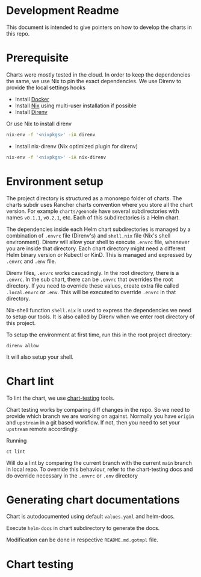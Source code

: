 # Development Readme

This document is intended to give pointers on how to develop the charts in this repo.

# Prerequisite

Charts were mostly tested in the cloud. In order to keep the dependencies the 
same, we use Nix to pin the exact dependencies. We use Direnv to provide the 
local settings hooks

- Install [Docker](https://docs.docker.com/get-docker/)
- Install [Nix](https://nixos.org/manual/nix/stable/#sect-multi-user-installation) using multi-user installation if possible
- Install [Direnv](https://direnv.net/)
  
Or use Nix to install direnv

```bash
nix-env -f '<nixpkgs>' -iA direnv
```

- Install nix-direnv (Nix optimized plugin for direnv)

```bash
nix-env -f '<nixpkgs>' -iA nix-direnv
```

# Environment setup

The project directory is structured as a monorepo folder of charts. The charts
subdir uses Rancher charts convention where you store all the chart version. 
For example `charts/geonode` have several subdirectories with names `v0.1.1`, 
`v0.2.1`, etc. Each of this subdirectories is a Helm chart.

The dependencies inside each Helm chart subdirectories is managed by a combination 
of `.envrc` file (Direnv's) and `shell.nix` file (Nix's shell environment). 
Direnv will allow your shell to execute `.envrc` file, whenever you are inside that directory.
Each chart directory might need a different Helm binary version or Kubectl or KinD.
This is managed and expressed by `.envrc` and `.env` file.

Direnv files, `.envrc` works cascadingly. In the root directory, there is a 
`.envrc`. In the sub chart, there can be `.envrc` that overrides the root directory.
If you need to override these values, create extra file called `.local.envrc` or `.env`.
This will be executed to override `.envrc` in that directory.

Nix-shell function `shell.nix` is used to express the dependencies we need to 
setup our tools. It is also called by Direnv when we enter root directory of 
this project.

To setup the environment at first time, run this in the root project directory:

```
direnv allow
```

It will also setup your shell.

# Chart lint

To lint the chart, we use [chart-testing](https://github.com/helm/chart-testing) tools.

Chart testing works by comparing diff changes in the repo. So we need to provide 
which branch we are working on against. Normally you have `origin` and `upstream` 
in a git based workflow. If not, then you need to set your `upstream` remote accordingly.

Running

```
ct lint
```

Will do a lint by comparing the current branch with the current `main` branch 
in local repo. To override this behaviour, refer to the chart-testing docs and 
do override necessary in the `.envrc` or `.env` directory

# Generating chart documentations

Chart is autodocumented using default `values.yaml` and helm-docs.

Execute `helm-docs` in chart subdirectory to generate the docs.

Modification can be done in respective `README.md.gotmpl` file.

# Chart testing
